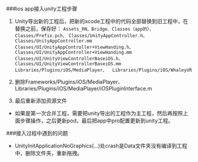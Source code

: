 ###ios app接入unity工程步骤
1. Unity导出新的工程后，把新的xcode工程中的代码全部替换到旧工程中，在替换之前，保存好：	```
	Assets_RN、Bridge、Classes（app的）、Classes/Prefix.pch、
		```
				```
	Classes/UnityAppController.h、Classes/UnityAppController.mm
		```
				```
	Classes/UI/UnityAppController+ViewHanding.h、
			```
			```	Classes/UI/UnityAppController+ViewHanding.mm
						```
							```
	Classes/UI/UnityViewControllerBaseiOS.h、
			```		```	Classes/UI/UnityViewControllerBaseiOS.mm
					```		```
	Libraries/Plugins/iOS/MediaPlayer、	Libraries/Plugins/iOS/WhaleyVR
			```	

2. 删除Frameworks/Plugins/iOS/MediaPlayer、Libraries/Plugins/iOS/MediaPlayer/iOSPluginInterface.m
3. 最后重新添加资源文件

*  <a name="fenced-code-block"> 如果是第一次合并工程，需要把unity导出的工程作为主工程，然后再按照上面步骤操作，之后更新pod，最后把app中pro配置更新到unity工程。
</a>

###接入过程中遇到的问题
* UnityInitApplicationNoGraphics(…)处crash是Data文件夹没有编译到工程中，删除文件夹，重新拖拽。